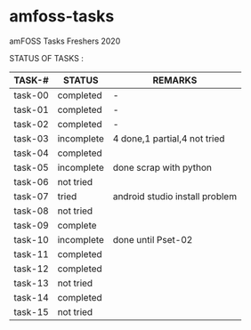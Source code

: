 # amfoss-tasks
amFOSS Tasks Freshers 2020

STATUS OF TASKS :

| TASK-#          | STATUS                | REMARKS                       |
| --------------- |-----------------------| ------------------------------|
| task-00         | completed             |       -                       |
| task-01         | completed             | -                             |
| task-02         | completed             | -                             |
| task-03         | incomplete            | 4 done,1 partial,4 not tried  |  
| task-04         | completed             |                               |
| task-05         | incomplete            |done scrap with python         |
| task-06         | not tried             |                               |
| task-07         | tried                 |android studio install problem |
| task-08         | not tried             |                               |
| task-09         | complete              |                               |
| task-10         | incomplete            |done until Pset-02             |
| task-11         | completed             |                               |
| task-12         | completed             |                               |
| task-13         | not tried             |                               |
| task-14         | completed             |                               |
| task-15         | not tried             |                               |

